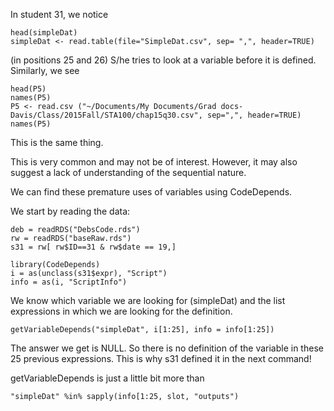 In student 31, we notice

```
head(simpleDat)
simpleDat <- read.table(file="SimpleDat.csv", sep= ",", header=TRUE)
```
(in positions 25 and 26)
S/he tries to look at a variable before it is defined.
Similarly, we see
```
head(P5)
names(P5)
P5 <- read.csv ("~/Documents/My Documents/Grad docs-Davis/Class/2015Fall/STA100/chap15q30.csv", sep=",", header=TRUE)
names(P5)
```
This is the same thing.

This is very common and may not be of interest.
However, it may also suggest a lack of understanding of the sequential nature.

We can find these premature uses of variables using CodeDepends.

We start by reading the data:
```
deb = readRDS("DebsCode.rds")
rw = readRDS("baseRaw.rds")
s31 = rw[ rw$ID==31 & rw$date == 19,]
```


```
library(CodeDepends)
i = as(unclass(s31$expr), "Script")
info = as(i, "ScriptInfo")
```

We know which variable we are looking for (simpleDat)
and the list expressions in which we are looking for the definition.
```
getVariableDepends("simpleDat", i[1:25], info = info[1:25])
```
The answer we get is NULL. So there is no definition of the variable
in these 25 previous expressions.
This is why s31 defined it in the next command!

getVariableDepends is just a little bit more than
```
"simpleDat" %in% sapply(info[1:25, slot, "outputs")
```

